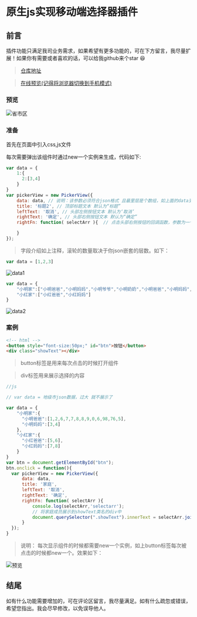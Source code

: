 # 原生js实现移动端选择器插件

## 前言
插件功能只满足我司业务需求，如果希望有更多功能的，可在下方留言，我尽量扩展！如果你有需要或者喜欢的话，可以给我github来个star 😆
> [仓库地址](https://github.com/zhouatie/plugin/tree/master/pickerView)

> [在线预览(记得将浏览器切换到手机模式)](https://zhouatie.github.io/plugin/pickerView/pickerView.html)


### 预览
![省市区](https://github.com/zhouatie/plugin/raw/master/pickerView/data/pickerView.gif)

### 准备
首先在页面中引入css,js文件

每次需要弹出该组件时通过new一个实例来生成，代码如下:

```javaScript
var data = {
    1:{
      2:[3,4]
    }
}
var pickerView = new PickerView({
    data: data, // 说明：该参数必须符合json格式 且最里层是个数组，如上面的data变量所展示的[3,4]。
    title: '标题2', // 顶部标题文本 默认为“标题”
    leftText: '取消', // 头部左侧按钮文本 默认为‘取消’
    rightText: '确定', // 头部右侧按钮文本 默认为“确定”
    rightFn: function( selectArr ){  // 点击头部右侧按钮的回调函数，参数为一个数组，数组对应滚轮中每项对应的值

    }
});
```
> 字段介绍如上注释，滚轮的数量取决于你json嵌套的层数。如下：


```javascript
var data = [1,2,3]
```

![data1](https://github.com/zhouatie/plugin/raw/master/pickerView/data/img1.png)


```javaScript
var data = {
    "小明家":["小明爸爸","小明妈妈","小明爷爷","小明奶奶","小明爸爸","小明妈妈","小明爷爷","小明奶奶"],
    "小红家":["小红爸爸","小红妈妈"]
}
```
![data2](https://github.com/zhouatie/plugin/raw/master/pickerView/data/img2.png)



### 案例
```html
<!-- html -->
<button style="font-size:50px;" id="btn">按钮</button>
<div class="showText"></div>
```
> button标签是用来每次点击的时候打开组件

> div标签用来展示选择的内容

```javaScript
//js

// var data = 地级市json数据，过大 就不展示了

var data = {
    "小明家":{
      "小明爸爸":[1,2,6,7,7,8,8,9,0,6,98,76,5],
      "小明妈妈":[3,4]
    },
    "小红家":{
      "小红爸爸":[5,6],
      "小红妈妈":[7,8]
    }
}
var btn = document.getElementById("btn");
btn.onclick = function(){
  var pickerView = new PickerView({
      data: data,
      title: '家庭',
      leftText: '取消',
      rightText: '确定',
      rightFn: function( selectArr ){
          console.log(selectArr,'selectarr');
          // 将家庭成员展示到showText类名的div中
          document.querySelector(".showText").innerText = selectArr.join("-");
      }
  });
}
```
> 说明： 每次显示组件的时候都需要new一个实例，如上button标签每次被点击的时候都new一个。效果如下：

![预览](https://github.com/zhouatie/plugin/raw/master/pickerView/data/img4.png)

## 结尾
如有什么功能需要增加的，可在评论区留言，我尽量满足。如有什么疏忽或错误，希望您指出。我会尽早修改，以免误导他人。
